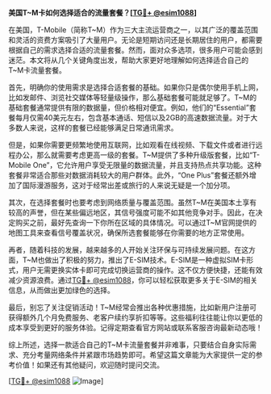 **美国T~M卡如何选择适合的流量套餐？[[TG💪+ @esim1088](https://t.me/s/esim1088)]**

在美国，T-Mobile（简称T~M）作为三大主流运营商之一，以其广泛的覆盖范围和灵活的资费方案吸引了大量用户。无论是短期访问还是长期居住的用户，都需要根据自己的需求选择合适的流量套餐。然而，面对众多选项，很多用户可能会感到迷茫。本文将从几个关键角度出发，帮助大家更好地理解如何选择适合自己的T~M卡流量套餐。

首先，明确你的使用需求是选择合适套餐的基础。如果你只是偶尔使用手机上网，比如发邮件、浏览社交媒体等轻量级操作，那么基础套餐可能就足够了。T~M的基础套餐通常提供有限的数据量，但价格相对便宜。例如，他们的“Essential”套餐每月仅需40美元左右，包含基本通话、短信以及2GB的高速数据流量。对于大多数人来说，这样的套餐已经能够满足日常通讯需求。

但是，如果你需要更频繁地使用互联网，比如观看在线视频、下载文件或者进行远程办公，那么就需要考虑更高一级的套餐。T~M提供了多种升级版套餐，比如“T-Mobile One”，它允许用户享受无限量的数据流量，并且支持热点共享功能。这种套餐非常适合那些对数据消耗较大的用户群体。此外，“One Plus”套餐还额外增加了国际漫游服务，这对于经常出差或旅行的人来说无疑是一个加分项。

其次，在选择套餐时也要考虑到网络质量与覆盖范围。虽然T~M在美国本土享有较高的声誉，但在某些偏远地区，其信号强度可能不如其他竞争对手。因此，在决定购买之前，最好先查询一下你所在区域的具体情况。可以通过T~M官网提供的地图工具来查看信号覆盖状况，确保所选套餐能够在你需要的地方正常使用。

再者，随着科技的发展，越来越多的人开始关注环保与可持续发展问题。在这方面，T~M也做出了积极的努力，推出了E-SIM技术。E-SIM是一种虚拟SIM卡形式，用户无需更换实体卡即可完成切换运营商的操作。这不仅方便快捷，还能有效减少资源浪费。通过[TG💪+ @esim1088](https://t.me/s/esim1088)，你可以轻松获取更多关于E-SIM的相关信息，从而做出更加绿色的选择。

最后，别忘了关注促销活动！T~M经常会推出各种优惠措施，比如新用户注册可获得额外几个月免费服务、老客户续约享折扣等等。这些福利往往能让你以更低的成本享受到更好的服务体验。记得定期查看官方网站或联系客服咨询最新动态哦！

综上所述，选择一款适合自己的T~M卡流量套餐并非难事，只要结合自身实际需求、充分考量网络条件并紧跟市场趋势即可。希望这篇文章能为大家提供一定的参考价值！如果还有其他疑问，欢迎随时提问交流。

[[TG💪+ @esim1088](https://t.me/s/esim1088) ![Image](https://i.postimg.cc/4NQfJmqS/Snipaste-2025-05-13-00-14-12.png)]